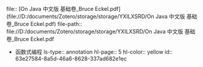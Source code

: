file:: [On Java 中文版 基础卷_Bruce Eckel.pdf](file://D:/documents/Zotero/storage/storage/YXILXSRD/On Java 中文版 基础卷_Bruce Eckel.pdf)
file-path:: file://D:/documents/Zotero/storage/storage/YXILXSRD/On Java 中文版 基础卷_Bruce Eckel.pdf

- 函数式编程
  ls-type:: annotation
  hl-page:: 5
  hl-color:: yellow
  id:: 63e27584-8a5d-46a6-8628-337ad682e1ec